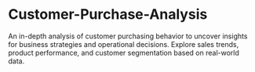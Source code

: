 # Customer-Purchase-Analysis
An in-depth analysis of customer purchasing behavior to uncover insights for business strategies and operational decisions. Explore sales trends, product performance, and customer segmentation based on real-world data.
